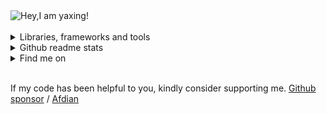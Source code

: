 <div>
  <picture>
   <source media="(prefers-color-scheme: dark)" srcset="https://readme-typing-svg.demolab.com?font=Fira+Code&weight=500&size=22&pause=1000&color=FFFFFF&vCenter=true&random=false&width=435&height=31&lines=Hey%2CI+am+yaxing!%F0%9F%91%8B">
   <source media="(prefers-color-scheme: light)" srcset="https://readme-typing-svg.demolab.com?font=Fira+Code&weight=500&size=22&pause=1000&color=666666&vCenter=true&random=false&width=435&height=31&lines=Hey%2CI+am+yaxing!%F0%9F%91%8B">
   <img alt="Hey,I am yaxing!" src="">
  </picture>
</div>

<br />

<div>
 <details>
  <summary>Libraries, frameworks and tools</summary>
  <br />
   <table>
   <tbody>
    <tr>
     <td>frontend</td>
     <td>
       <a href=""><img src="https://profilinator.rishav.dev/skills-assets/vuejs-original-wordmark.svg" alt="" height="50"/></a> &nbsp;
       <a href=""><img src="https://profilinator.rishav.dev/skills-assets/typescript-original.svg" alt="" height="50"/></a> &nbsp;
       <a href=""><img src="https://profilinator.rishav.dev/skills-assets/sass-original.svg" alt="" height="50"/></a> &nbsp;
       <a href=""><img src="https://profilinator.rishav.dev/skills-assets/webpack-original.svg" alt="" height="50"/></a> &nbsp;
       <a href=""><img src="https://profilinator.rishav.dev/skills-assets/git-scm-icon.svg" alt="" height="50"/></a> &nbsp;
       <a href=""><img src="https://profilinator.rishav.dev/skills-assets/figma-icon.svg" alt="" height="50"/></a> &nbsp;
       <a href=""><img src="https://profilinator.rishav.dev/skills-assets/jest.svg" alt="" height="50"/></a> &nbsp;
       <a href=""><img src="https://profilinator.rishav.dev/skills-assets/tailwindcss.svg" alt="" height="50"/></a> &nbsp;
       <a href=""><img src="https://profilinator.rishav.dev/skills-assets/mocha.png" alt="" height="50"/></a> &nbsp;
       <a href=""><img src="https://profilinator.rishav.dev/skills-assets/chai.png" alt="" height="50"/></a>
     </td>
    </tr>
    <tr>
     <td>backend</td>
     <td>
       <a href=""><img src="https://profilinator.rishav.dev/skills-assets/mongodb-original-wordmark.svg" alt="" height="50"/></a> &nbsp;
       <a href=""><img src="https://profilinator.rishav.dev/skills-assets/nodejs-original-wordmark.svg" alt="" height="50"/></a> &nbsp;
       <a href=""><img src="https://profilinator.rishav.dev/skills-assets/nginx-original.svg" alt="" height="50"/></a> &nbsp;
       <a href=""><img src="https://profilinator.rishav.dev/skills-assets/nestjs.svg" alt="" height="50"/></a> &nbsp;
       <a href=""><img src="https://profilinator.rishav.dev/skills-assets/graphql.png" alt="" height="50"/></a>
     </td>
    </tr>
    <tr>
     <td>devops</td>
     <td>
       <a href=""><img src="https://profilinator.rishav.dev/skills-assets/linux-original.svg" alt="" height="50"/></a> &nbsp;
       <a href=""><img src="https://profilinator.rishav.dev/skills-assets/docker-original-wordmark.svg" alt="" height="50"/></a> &nbsp;
       <a href=""><img src="https://profilinator.rishav.dev/skills-assets/jenkins-icon.svg" alt="" height="50"/></a> &nbsp;
       <a href=""><img src="https://profilinator.rishav.dev/skills-assets/powershell.png" alt="" height="50"/></a> &nbsp;
       <a href=""><img src="https://profilinator.rishav.dev/skills-assets/gitlab.svg" alt="" height="50"/></a> &nbsp;
       <a href=""><img src="https://profilinator.rishav.dev/skills-assets/go-original.svg" alt="" height="50"/></a> &nbsp;
       <a href=""><img src="https://profilinator.rishav.dev/skills-assets/microsoft_azure-icon.svg" alt="" height="50"/></a>
     </td>
    </tr>
   </tbody>
  </table>
 </details>
</div>

<div>
 <details>
  <summary>Github readme stats</summary>
  <br />
  <picture>
    <source media="(prefers-color-scheme: dark)" srcset="https://github-readme-stats.vercel.app/api?username=yaxingson&border_color=3d444d&theme=transparent">
    <source media="(prefers-color-scheme: light)" srcset="https://github-readme-stats.vercel.app/api?username=yaxingson&border_color=3d444d">
    <img height="180" src="https://github-readme-stats.vercel.app/api?username=yaxingson&theme=tokyonight"/>
  </picture>
  <picture>
   <source media="(prefers-color-scheme: dark)" srcset="https://github-readme-stats.vercel.app/api/top-langs/?username=yaxingson&langs_count=6&layout=compact&border_color=3d444d&theme=transparen">
   <source media="(prefers-color-scheme: light)" srcset="https://github-readme-stats.vercel.app/api/top-langs/?username=yaxingson&langs_count=6&layout=compact&border_color=3d444d">
   <img height="180" align="right" src="https://github-readme-stats.vercel.app/api/top-langs/?username=yaxingson&langs_count=6&layout=compact"/> 
  </picture>
 </details>
</div>

<div>
 <details>
  <summary>Find me on</summary>
  <br />
  <div align="center">
   <img src="https://img.shields.io/badge/-blog-white?style=social&logo=about.me" alt="" />
    &nbsp; &nbsp; &nbsp;&nbsp; &nbsp; &nbsp;
   <img src="https://img.shields.io/badge/-gitee-white?style=social&logo=gitee" alt="" />
   &nbsp; &nbsp; &nbsp; &nbsp; &nbsp; &nbsp;
   <img src="https://img.shields.io/badge/-juejin-white?style=social&logo=juejin" alt="" />
   &nbsp; &nbsp; &nbsp; &nbsp; &nbsp; &nbsp;
   <img src="https://img.shields.io/badge/-leetcode-white?style=social&logo=leetcode" alt="" />
   &nbsp; &nbsp; &nbsp; &nbsp; &nbsp; &nbsp;
   <img src="https://img.shields.io/badge/-bilibili-white?style=social&logo=bilibili" alt="" />
   &nbsp;&nbsp;&nbsp;&nbsp;&nbsp;&nbsp;
   <img src="https://img.shields.io/badge/-tiktok-white?style=social&logo=tiktok" alt="" />
 </div>
 </details>
</div>

<br />

<p>If my code has been helpful to you, kindly consider supporting me. <a href="/">Github sponsor</a> / <a href="">Afdian</a></p> 
